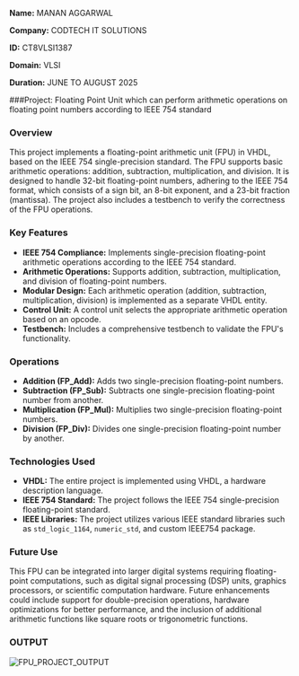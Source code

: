 **Name:** MANAN AGGARWAL         

**Company:** CODTECH IT SOLUTIONS

**ID:** CT8VLSI1387

**Domain:** VLSI

**Duration:** JUNE TO AUGUST 2025


###Project: Floating Point Unit which can perform arithmetic operations on floating point numbers according to IEEE 754 standard 


### Overview

This project implements a floating-point arithmetic unit (FPU) in VHDL, based on the IEEE 754 single-precision standard. The FPU supports basic arithmetic operations: addition, subtraction, multiplication, and division. It is designed to handle 32-bit floating-point numbers, adhering to the IEEE 754 format, which consists of a sign bit, an 8-bit exponent, and a 23-bit fraction (mantissa). The project also includes a testbench to verify the correctness of the FPU operations.

### Key Features

- **IEEE 754 Compliance:** Implements single-precision floating-point arithmetic operations according to the IEEE 754 standard.
- **Arithmetic Operations:** Supports addition, subtraction, multiplication, and division of floating-point numbers.
- **Modular Design:** Each arithmetic operation (addition, subtraction, multiplication, division) is implemented as a separate VHDL entity.
- **Control Unit:** A control unit selects the appropriate arithmetic operation based on an opcode.
- **Testbench:** Includes a comprehensive testbench to validate the FPU's functionality.

### Operations

- **Addition (FP_Add):** Adds two single-precision floating-point numbers.
- **Subtraction (FP_Sub):** Subtracts one single-precision floating-point number from another.
- **Multiplication (FP_Mul):** Multiplies two single-precision floating-point numbers.
- **Division (FP_Div):** Divides one single-precision floating-point number by another.

### Technologies Used

- **VHDL:** The entire project is implemented using VHDL, a hardware description language.
- **IEEE 754 Standard:** The project follows the IEEE 754 single-precision floating-point standard.
- **IEEE Libraries:** The project utilizes various IEEE standard libraries such as `std_logic_1164`, `numeric_std`, and custom IEEE754 package.

### Future Use

This FPU can be integrated into larger digital systems requiring floating-point computations, such as digital signal processing (DSP) units, graphics processors, or scientific computation hardware. Future enhancements could include support for double-precision operations, hardware optimizations for better performance, and the inclusion of additional arithmetic functions like square roots or trigonometric functions.

### OUTPUT
![FPU_PROJECT_OUTPUT](https://github.com/user-attachments/assets/277bd1f0-d87c-4e08-8220-02f5fb015c77)
